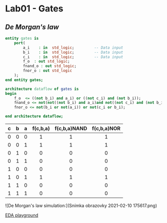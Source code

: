 # **Lab01 - Gates**
## *De Morgan's law*

```vhdl
entity gates is
    port(
        a_i    : in  std_logic;         -- Data input
        b_i    : in  std_logic;         -- Data input
        c_i    : in  std_logic;         -- Data input
        f_o  : out std_logic;         
        fnand_o : out std_logic;         
        fnor_o : out std_logic          
    );
end entity gates;

architecture dataflow of gates is
begin
    f_o  <= ((not b_i) and a_i) or ((not c_i) and (not b_i));
    fnand_o <= not(not((not b_i) and a_i)and not((not c_i) and (not b_i)));
    fnor_o <= not(b_i or not(a_i)) or not(c_i or b_i);

end architecture dataflow;

```

| **c** | **b** |**a** | **f(c,b,a)** | **f(c,b,a)NAND** | **f(c,b,a)NOR**
| :-: | :-: | :-: | :-: | :-: | :-: |
| 0 | 0 | 0 | 1 | 1 | 1
| 0 | 0 | 1 | 1 | 1 | 1
| 0 | 1 | 0 | 0 | 0 | 0
| 0 | 1 | 1 | 0 | 0 | 0
| 1 | 0 | 0 | 0 | 0 | 0
| 1 | 0 | 1 | 1 | 1 | 1
| 1 | 1 | 0 | 0 | 0 | 0
| 1 | 1 | 1 | 0 | 0 | 0

![De Morgan's law simulation:](Snímka obrazovky 2021-02-10 175617.png)

[EDA playground](https://www.edaplayground.com/x/uinF)

